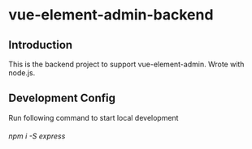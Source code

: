 # vue-element-admin-backend

## Introduction

This is the backend project to support vue-element-admin. Wrote with node.js.

## Development Config

Run following command to start local development

###### npm i -S express